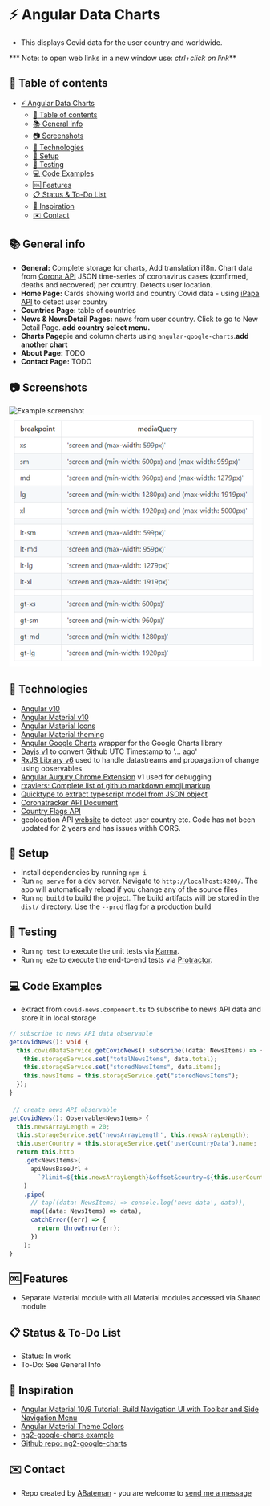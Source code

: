 # :zap: Angular Data Charts

* This displays Covid data for the user country and worldwide.

*** Note: to open web links in a new window use: _ctrl+click on link_**

## :page_facing_up: Table of contents

* [:zap: Angular Data Charts](#zap-angular-data-charts)
  * [:page_facing_up: Table of contents](#page_facing_up-table-of-contents)
  * [:books: General info](#books-general-info)
  * [:camera: Screenshots](#camera-screenshots)
  * [:signal_strength: Technologies](#signal_strength-technologies)
  * [:floppy_disk: Setup](#floppy_disk-setup)
  * [:flashlight: Testing](#flashlight-testing)
  * [:computer: Code Examples](#computer-code-examples)
  * [:cool: Features](#cool-features)
  * [:clipboard: Status & To-Do List](#clipboard-status--to-do-list)
  * [:clap: Inspiration](#clap-inspiration)
  * [:envelope: Contact](#envelope-contact)

## :books: General info

* **General:** Complete storage for charts, Add translation i18n. Chart data from [Corona API](http://api.coronatracker.com) JSON time-series of coronavirus cases (confirmed, deaths and recovered) per country. Detects user location.
* **Home Page:** Cards showing world and country Covid data - using [iPapa API](https://ipapi.co/) to detect user country
* **Countries Page:** table of countries
* **News & NewsDetail Pages:** news from user country. Click to go to New Detail Page. **add country select menu.**
* **Charts Page**pie and column charts using `angular-google-charts`.**add another chart**
* **About Page:** TODO
* **Contact Page:** TODO

## :camera: Screenshots

![Example screenshot](./img/dashboard.png)
![Example screenshot](./img/screen-sizes.png)

## :signal_strength: Technologies

* [Angular v10](https://angular.io/)
* [Angular Material v10](https://material.angular.io/)
* [Angular Material Icons](https://material.io/resources/icons/?style=baseline)
* [Angular Material theming](https://material.angular.io/guide/theming)
* [Angular Google Charts](https://www.npmjs.com/package/angular-google-charts) wrapper for the Google Charts library
* [Dayjs v1](https://github.com/iamkun/dayjs) to convert Github UTC Timestamp to '... ago'
* [RxJS Library v6](https://angular.io/guide/rx-library) used to handle datastreams and propagation of change using observables
* [Angular Augury Chrome Extension](https://chrome.google.com/webstore/detail/augury/elgalmkoelokbchhkhacckoklkejnhcd) v1 used for debugging
* [rxaviers: Complete list of github markdown emoji markup](https://gist.github.com/rxaviers/7360908)
* [Quicktype to extract typescript model from JSON object](https://app.quicktype.io/)
* [Coronatracker API Document](http://api.coronatracker.com/)
* [Country Flags API](https://www.countryflags.io)
* geolocation API [website](https://ipgeolocationapi.com/) to detect user country etc. Code has not been updated for 2 years and has issues withh CORS.

## :floppy_disk: Setup

* Install dependencies by running `npm i`
* Run `ng serve` for a dev server. Navigate to `http://localhost:4200/`. The app will automatically reload if you change any of the source files
* Run `ng build` to build the project. The build artifacts will be stored in the `dist/` directory. Use the `--prod` flag for a production build

## :flashlight: Testing

* Run `ng test` to execute the unit tests via [Karma](https://karma-runner.github.io).
* Run `ng e2e` to execute the end-to-end tests via [Protractor](http://www.protractortest.org/).

## :computer: Code Examples

* extract from `covid-news.component.ts` to subscribe to news API data and store it in local storage

```typescript
// subscribe to news API data observable
getCovidNews(): void {
  this.covidDataService.getCovidNews().subscribe((data: NewsItems) => {
    this.storageService.set("totalNewsItems", data.total);
    this.storageService.set("storedNewsItems", data.items);
    this.newsItems = this.storageService.get("storedNewsItems");
  });
}

 // create news API observable
getCovidNews(): Observable<NewsItems> {
  this.newsArrayLength = 20;
  this.storageService.set('newsArrayLength', this.newsArrayLength);
  this.userCountry = this.storageService.get('userCountryData').name;
  return this.http
    .get<NewsItems>(
      apiNewsBaseUrl +
        `?limit=${this.newsArrayLength}&offset&country=${this.userCountry}`
    )
    .pipe(
      // tap((data: NewsItems) => console.log('news data', data)),
      map((data: NewsItems) => data),
      catchError((err) => {
        return throwError(err);
      })
    );
}
```

## :cool: Features

* Separate Material module with all Material modules accessed via Shared module

## :clipboard: Status & To-Do List

* Status: In work
* To-Do: See General Info

## :clap: Inspiration

* [Angular Material 10/9 Tutorial: Build Navigation UI with Toolbar and Side Navigation Menu](https://www.techiediaries.com/angular-material-navigation-toolbar-sidenav/)
* [Angular Material Theme Colors](https://medium.com/@treviergits/angular-material-theme-color-options-7d5968cb7460)
* [ng2-google-charts example](https://www.devrandom.it/software/ng2-google-charts/demo/)
* [Github repo: ng2-google-charts](https://github.com/gmazzamuto/ng2-google-charts/blob/master/src/app/charts-gallery/charts-gallery.component.ts)

## :envelope: Contact

* Repo created by [ABateman](https://www.andrewbateman.org) - you are welcome to [send me a message](https://andrewbateman.org/contact)
